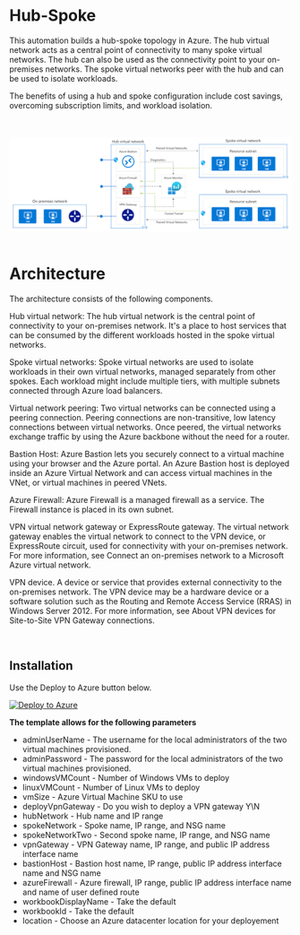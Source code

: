 # Hub-Spoke

This automation builds a hub-spoke topology in Azure. The hub virtual network acts as a central point of connectivity to many spoke virtual networks. The hub can also be used as the connectivity point to your on-premises networks. The spoke virtual networks peer with the hub and can be used to isolate workloads.

The benefits of using a hub and spoke configuration include cost savings, overcoming subscription limits, and workload isolation.

<br />
<br />

<img src=hub-spoke.png>

<br />
<br />



# Architecture
The architecture consists of the following components.

Hub virtual network: The hub virtual network is the central point of connectivity to your on-premises network. It's a place to host services that can be consumed by the different workloads hosted in the spoke virtual networks.

Spoke virtual networks: Spoke virtual networks are used to isolate workloads in their own virtual networks, managed separately from other spokes. Each workload might include multiple tiers, with multiple subnets connected through Azure load balancers.

Virtual network peering: Two virtual networks can be connected using a peering connection. Peering connections are non-transitive, low latency connections between virtual networks. Once peered, the virtual networks exchange traffic by using the Azure backbone without the need for a router.

Bastion Host: Azure Bastion lets you securely connect to a virtual machine using your browser and the Azure portal. An Azure Bastion host is deployed inside an Azure Virtual Network and can access virtual machines in the VNet, or virtual machines in peered VNets.

Azure Firewall: Azure Firewall is a managed firewall as a service. The Firewall instance is placed in its own subnet.

VPN virtual network gateway or ExpressRoute gateway. The virtual network gateway enables the virtual network to connect to the VPN device, or ExpressRoute circuit, used for connectivity with your on-premises network. For more information, see Connect an on-premises network to a Microsoft Azure virtual network.

VPN device. A device or service that provides external connectivity to the on-premises network. The VPN device may be a hardware device or a software solution such as the Routing and Remote Access Service (RRAS) in Windows Server 2012. For more information, see About VPN devices for Site-to-Site VPN Gateway connections.

<br />


## Installation

Use the Deploy to Azure button below. 

[![Deploy to Azure](https://aka.ms/deploytoazurebutton)](https://portal.azure.com/#create/Microsoft.Template/uri/https%3A%2F%2Fraw.githubusercontent.com%2FBorg-GitHub%2FHub-Spoke%2Fmain%2FTemplates%2Ftemplate.json)

**The template allows for the following parameters**
* adminUserName  - The username for the local administrators of the two virtual machines provisioned. 
* adminPassword -  The password for the local administrators of the two virtual machines provisioned.
* windowsVMCount - Number of Windows VMs to deploy
* linuxVMCount -  Number of Linux VMs to deploy
* vmSize -    Azure Virtual Machine SKU to use 
* deployVpnGateway -  Do you wish to deploy a VPN gateway  Y\N
* hubNetwork -  Hub name and IP range 
* spokeNetwork - Spoke name, IP range, and NSG name
* spokeNetworkTwo -  Second spoke name, IP range, and NSG name
* vpnGateway - VPN Gateway name, IP range, and public IP address interface name
* bastionHost - Bastion host name, IP range, public IP address interface name and NSG name
* azureFirewall - Azure firewall, IP range, public IP address interface name and name of user defined route 
* workbookDisplayName -  Take the default 
* workbookId -  Take the default 
* location -  Choose an Azure datacenter location for your deployement 






